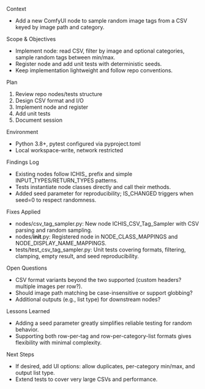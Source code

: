 Context
- Add a new ComfyUI node to sample random image tags from a CSV keyed by image path and category.

Scope & Objectives
- Implement node: read CSV, filter by image and optional categories, sample random tags between min/max.
- Register node and add unit tests with deterministic seeds.
- Keep implementation lightweight and follow repo conventions.

Plan
1. Review repo nodes/tests structure
2. Design CSV format and I/O
3. Implement node and register
4. Add unit tests
5. Document session

Environment
- Python 3.8+, pytest configured via pyproject.toml
- Local workspace-write, network restricted

Findings Log
- Existing nodes follow ICHIS_ prefix and simple INPUT_TYPES/RETURN_TYPES patterns.
- Tests instantiate node classes directly and call their methods.
- Added seed parameter for reproducibility; IS_CHANGED triggers when seed=0 to respect randomness.

Fixes Applied
- nodes/csv_tag_sampler.py: New node ICHIS_CSV_Tag_Sampler with CSV parsing and random sampling.
- nodes/__init__.py: Registered node in NODE_CLASS_MAPPINGS and NODE_DISPLAY_NAME_MAPPINGS.
- tests/test_csv_tag_sampler.py: Unit tests covering formats, filtering, clamping, empty result, and seed reproducibility.

Open Questions
- CSV format variants beyond the two supported (custom headers? multiple images per row?).
- Should image path matching be case-insensitive or support globbing?
- Additional outputs (e.g., list type) for downstream nodes?

Lessons Learned
- Adding a seed parameter greatly simplifies reliable testing for random behavior.
- Supporting both row-per-tag and row-per-category-list formats gives flexibility with minimal complexity.

Next Steps
- If desired, add UI options: allow duplicates, per-category min/max, and output list type.
- Extend tests to cover very large CSVs and performance.

